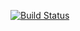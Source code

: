 [![Build Status](https://travis-ci.com/randomite/cmpe172-final-project-python.svg?token=aHAvADxajpwGbVEzhrmz&branch=master)](https://travis-ci.com/randomite/cmpe172-final-project-python)
